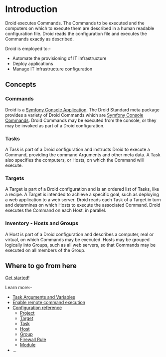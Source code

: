 # Introduction

Droid executes Commands.  The Commands to be executed and the computers on
which to execute them are described in a human readable configuration file.
Droid reads the configuration file and executes the Commands exactly as
described.

Droid is employed to:-

- Automate the provisioning of IT infrastructure
- Deploy applications
- Manage IT infrastructure configuration

## Concepts

### Commands

Droid is a [Symfony Console Application][symfony-console].  The Droid Standard
meta package provides a variety of Droid Commands which are [Symfony Console
Commands][symfony-command].  Droid Commands may be executed from the console, or
they may be invoked as part of a Droid configuration.

### Tasks

A Task is part of a Droid configuration and instructs Droid to execute a
Command, providing the command Arguments and other meta data.  A Task also
specifies the computers, or Hosts, on which the Command will execute.

### Targets

A Target is part of a Droid configuration and is an ordered list of Tasks, like
a recipe.  A Target is intended to achieve a specific goal, such as deploying a
web application to a web server.  Droid reads each Task of a Target in turn and
determines on which Hosts to execute the associated Command.  Droid executes
the Command on each Host, in parallel.

### Inventory - Hosts and Groups

A Host is part of a Droid configuration and describes a computer, real or
virtual, on which Commands may be executed.  Hosts may be grouped logically
into Groups, such as all web servers, so that Commands may be executed on all
members of the Group.

## Where to go from here

[Get started][get-started]!

Learn more:-

- [Task Arguments and Variables][task-args]
- [Enable remote command execution][remote-exec]
- [Configuration reference][conf-index]
  - [Project][conf-project]
  - [Target][conf-target]
  - [Task][conf-task]
  - [Host][conf-host]
  - [Group][conf-group]
  - [Firewall Rule][conf-fw]
  - [Module][conf-module]
- ...

[index]: </index.html> "Introduction"
[get-started]: </getting-started.html> "Getting started"
[task-args]: </task-arguments-and-variables.html> "Task Arguments and Variables"
[remote-exec]: </enable-remote-command-execution.html> "Enable remote command execution"
[conf-index]: </configuration-reference/index.html> "Configuration Reference"
[conf-fw]: </configuration-reference/firewall-rule.html> "Firewall Rule configuration"
[conf-group]: </configuration-reference/group.html> "Group configuration"
[conf-host]: </configuration-reference/host.html> "Host configuration"
[conf-module]: </configuration-reference/module.html> "Module configuration"
[conf-project]: </configuration-reference/project.html> "Project configuration"
[conf-target]: </configuration-reference/target.html> "Target configuration"
[conf-task]: </configuration-reference/task.html> "Task configuration"
[hacking]: </hacking.html> "hacking"
[modules]: </modules.html> "modules"
[command-plugins]: </command-plugins.html> "command-plugins"
[symfony-console]: <https://symfony.com/doc/current/components/console.html> "The Console Component"
[symfony-command]: <https://symfony.com/doc/current/console.html> "Console Commands"
